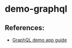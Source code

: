 # demo-graphql

## References:
- [GraphQL demo app guide](https://developer.okta.com/blog/2020/01/31/java-graphql)
